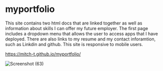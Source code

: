 # myportfolio

This site contains two html docs that are linked together as well as 
information about skills I can offer my future employer.
The first page includes a dropdown menu that allows the user to access 
apps that I have deployed. There are also links to my resume and my contact inforamtion, such
as Linkdin and github. This site is responsive to mobile users.

https://mitch-t.github.io/myportfolio/

![Screenshot (63)](https://user-images.githubusercontent.com/66184450/94889565-79e6a780-0431-11eb-8cab-08ccb90b8a1a.png)

